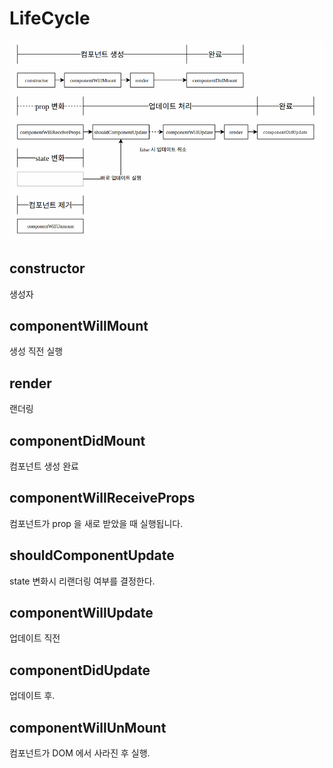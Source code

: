# LifeCycle

![](..\resource\img\react\react_lifeCycle.png)

## constructor
생성자

## componentWillMount
생성 직전 실행

## render
랜더링

## componentDidMount
컴포넌트 생성 완료

## componentWillReceiveProps
컴포넌트가 prop 을 새로 받았을 때 실행됩니다.

## shouldComponentUpdate
state 변화시 리랜더링 여부를 결정한다.

## componentWillUpdate
업데이트 직전

## componentDidUpdate
업데이트 후.

## componentWillUnMount
컴포넌트가 DOM 에서 사라진 후 실행.